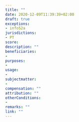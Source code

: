 ```yaml
---
title: ""
date: 2020-12-09T11:39:39+02:00 
draft: true
exceptions:
- info52a
jurisdictions:
- PT
score: 
description: "" 
beneficiaries:
- 
purposes: 
- 
usage:
- 
subjectmatter:
- 
compensation: ""
attribution: ""
otherConditions: 
- 
remarks: ""
link: ""
---
```



